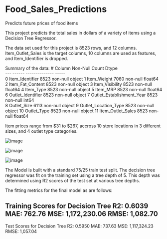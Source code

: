 # Food_Sales_Predictions
Predicts future prices of food items

This project predicts the total sales in dollars of a variety of items using a Decision Tree Regressor.

The data set used for this project is 8523 rows, and 12 columns. Item_Outlet_Sales is the target columns, 10 columns are used as features, and Item_Identifier is dropped.

Summary of the data:
     #   Column                     Non-Null Count  Dtype  
    ---  ------                     --------------  -----  
     0   Item_Identifier            8523 non-null   object 
     1   Item_Weight                7060 non-null   float64
     2   Item_Fat_Content           8523 non-null   object 
     3   Item_Visibility            8523 non-null   float64
     4   Item_Type                  8523 non-null   object 
     5   Item_MRP                   8523 non-null   float64
     6   Outlet_Identifier          8523 non-null   object 
     7   Outlet_Establishment_Year  8523 non-null   int64  
     8   Outlet_Size                6113 non-null   object 
     9   Outlet_Location_Type       8523 non-null   object 
     10  Outlet_Type                8523 non-null   object 
     11  Item_Outlet_Sales          8523 non-null   float64

Item prices range from $31 to $267, accross 10 store locations in 3 different sizes, and 4 outlet type categories.

 ![image](https://user-images.githubusercontent.com/99829862/161204404-4ac1cd08-8b05-4373-bc74-7186999983c2.png)

 ![image](https://user-images.githubusercontent.com/99829862/161204379-399409d9-64b4-4c66-8e2f-eb6f4fff2101.png)
 
 ![image](https://user-images.githubusercontent.com/99829862/161204427-d9462e79-d99a-48d5-a205-f4601a053398.png)

The Model is built with a standard 75/25 train test split. The decision tree regressor was fit on the training set using a tree depth of 5. This depth was determined using R2 scores of the test set at various tree depths.

The fitting metrics for the final model as are follows:
  
  Training Scores for Decision Tree
   R2: 0.6039 
   MAE: 762.76 
   MSE: 1,172,230.06 
   RMSE: 1,082.70
  ---
  Test Scores for Decision Tree
   R2: 0.5950 
   MAE: 737.63 
   MSE: 1,117,324.23 
   RMSE: 1,057.04
